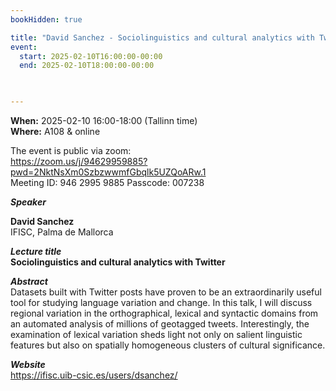 ```yaml
---
bookHidden: true

title: "David Sanchez - Sociolinguistics and cultural analytics with Twitter"
event:
  start: 2025-02-10T16:00:00-00:00
  end: 2025-02-10T18:00:00-00:00
  


---
```


**When:** 2025-02-10 16:00-18:00 (Tallinn time)   
**Where:** A108 & online  

The event is public via zoom:   
https://zoom.us/j/94629959885?pwd=2NktNsXm0SzbzwwmfGbqlk5UZQoARw.1  
Meeting ID: 946 2995 9885 Passcode: 007238  

<!--more-->
***Speaker***  

**David Sanchez**  
IFISC, Palma de Mallorca    

***Lecture title***  
**Sociolinguistics and cultural analytics with Twitter**   

***Abstract***  
Datasets built with Twitter posts have proven to be an extraordinarily useful tool for studying language variation and change. In this talk, I will discuss regional variation in the orthographical, lexical and syntactic domains from an automated analysis of millions of geotagged tweets. Interestingly, the examination of lexical variation sheds light not only on salient linguistic features but also on spatially homogeneous clusters of cultural significance.  

***Website***  
https://ifisc.uib-csic.es/users/dsanchez/  

